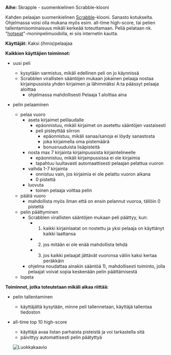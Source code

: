 **Aihe:** Skrapple - suomenkielinen Scrabble-klooni

Kahden pelaajan suomenkielinen [Scrabble](https://fi.wikipedia.org/wiki/Scrabble)-klooni. Sanasto kotukselta. Ohjelmassa voisi olla mukana myös esim. all-time high-score, tai pelien tallentamisominaisuus mikäli kerkeää toteuttamaan. Peliä pelataan nk. "[hotseat](https://fi.wikipedia.org/wiki/Hotseat)"-moninpelimuodolla, ei siis internetin kautta.

**Käyttäjät:** Kaksi (ihmis)pelaajaa

**Kaikkien käyttäjien toiminnot:**
* uusi peli
  * kysytään varmistus, mikäli edellinen peli on jo käynnissä
  * Scrabblen virallisten sääntöjen mukaan jokainen pelaaja nostaa kirjainpussista yhden kirjaimen ja lähimmäksi A:ta päässyt pelaaja aloittaa
    * ohjelmassa mahdollisesti Pelaaja 1 aloittaa aina

* pelin pelaaminen
  * pelaa vuoro
    * aseta kirjaimet pelilaudalle
      * epäonnistuu, mikäli kirjaimet on asetettu sääntöjen vastaisesti
      * peli pisteyttää siirron
        * epäonnistuu, mikäli sanaa/sanoja ei löydy sanastosta
        * joka kirjaimella oma pistemäärä
        * bonusruuduista lisäpisteitä
    * nosta max 7 kirjainta kirjainpussista kirjaintelineelle
      * epäonnistuu, mikäli kirjainpussissa ei ole kirjaimia
      * tapahtuu luultavasti automaattisesti pelaajan pelattua vuoron
    * vaihda 1-7 kirjainta
      * onnistuu vain, jos kirjaimia ei ole pelattu vuoron aikana
      * 0 pistettä
    * luovuta
      * toinen pelaaja voittaa pelin
  * päätä vuoro
    * mahdollista myös ilman että on ensin pelannut vuoroa, tällöin 0 pistettä
  * pelin päättyminen
    * Scrabblen virallisten sääntöjen mukaan peli päättyy, kun:
      * 1) kaikki kirjainlaatat on nostettu ja yksi pelaaja on käyttänyt kaikki laattansa
      * 2) jos mitään ei ole enää mahdollista tehdä
      * 3) jos kaikki pelaajat jättävät vuoronsa väliin kaksi kertaa peräkkäin
    * ohjelma noudattaa ainakin sääntöä 1), mahdollisesti toiminto, jolla pelaajat voivat sopia keskenään pelin päättämisestä
  * lopeta

**Toiminnot, jotka toteutetaan mikäli aikaa riittää:**

* pelin tallentaminen
  * käyttäjältä kysytään, minne peli tallennetaan, käyttäjä tallentaa tiedoston
* all-time top 10 high-score
  * käyttäjä avaa listan parhaista pisteistä ja voi tarkastella sitä
  * päivittyy automattisesti pelin päätyttyä
  
  ![Luokkakaavio](https://yuml.me/f38fe6a4)
